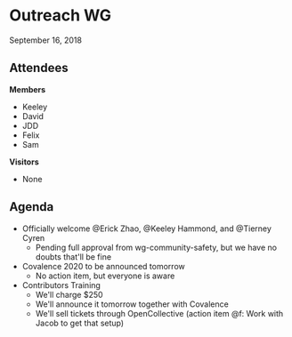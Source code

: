 # Outreach WG
September 16, 2018

## Attendees
**Members**
- Keeley
- David
- JDD
- Felix
- Sam

**Visitors**
- None

## Agenda
- Officially welcome @Erick Zhao, @Keeley Hammond, and @Tierney Cyren
    - Pending full approval from wg-community-safety, but we have no doubts that'll be fine
- Covalence 2020 to be announced tomorrow
    - No action item, but everyone is aware
- Contributors Training 
    - We'll charge $250
    - We'll announce it tomorrow together with Covalence
    - We'll sell tickets through OpenCollective (action item @f: Work with Jacob to get that setup)
